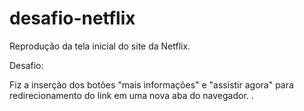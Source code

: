 # desafio-netflix

<p>Reprodução da tela inicial do site da Netflix.</p>
<p>Desafio: </p>
<p>Fiz a inserção dos botões "mais informações" e "assistir agora" para redirecionamento do link em uma nova aba do navegador. .</p>
